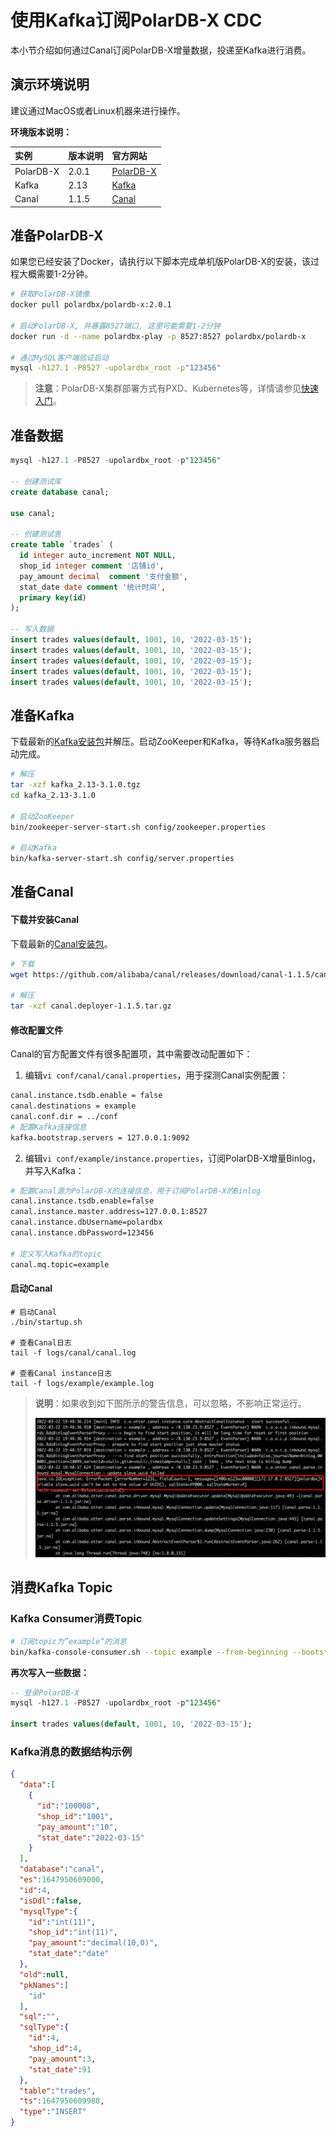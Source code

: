 # 使用Kafka订阅PolarDB-X CDC

本小节介绍如何通过Canal订阅PolarDB-X增量数据，投递至Kafka进行消费。

## 演示环境说明

建议通过MacOS或者Linux机器来进行操作。

**环境版本说明：**

| 实例      | 版本说明 | 官方网站                                  |
| :-------- | :------- | :---------------------------------------- |
| PolarDB-X | 2.0.1    | [PolarDB-X](https://polardbx.com/)        |
| Kafka     | 2.13     | [Kafka](https://kafka.apache.org/)        |
| Canal     | 1.1.5    | [Canal](https://github.com/alibaba/canal) |

## 准备PolarDB-X

如果您已经安装了Docker，请执行以下脚本完成单机版PolarDB-X的安装，该过程大概需要1-2分钟。

```bash
# 获取PolarDB-X镜像
docker pull polardbx/polardb-x:2.0.1

# 启动PolarDB-X, 并暴露8527端口, 这里可能需要1-2分钟
docker run -d --name polardbx-play -p 8527:8527 polardbx/polardb-x

# 通过MySQL客户端验证启动
mysql -h127.1 -P8527 -upolardbx_root -p"123456"
```

> **注意**：PolarDB-X集群部署方式有PXD、Kubernetes等，详情请参见[快速入门](../../quickstart/topics/Quick-Start.md)。

## 准备数据

```sql
mysql -h127.1 -P8527 -upolardbx_root -p"123456"

-- 创建测试库
create database canal;

use canal;

-- 创建测试表
create table `trades` (
  id integer auto_increment NOT NULL,
  shop_id integer comment '店铺id',
  pay_amount decimal  comment '支付金额', 
  stat_date date comment '统计时间',
  primary key(id)
);

-- 写入数据
insert trades values(default, 1001, 10, '2022-03-15');
insert trades values(default, 1001, 10, '2022-03-15');
insert trades values(default, 1001, 10, '2022-03-15');
insert trades values(default, 1001, 10, '2022-03-15');
insert trades values(default, 1001, 10, '2022-03-15');
```

## 准备Kafka

下载最新的[Kafka安装包](https://www.apache.org/dyn/closer.cgi?path=/kafka/3.1.0/kafka_2.13-3.1.0.tgz)并解压。启动ZooKeeper和Kafka，等待Kafka服务器启动完成。

```bash
# 解压
tar -xzf kafka_2.13-3.1.0.tgz
cd kafka_2.13-3.1.0

# 启动ZooKeeper
bin/zookeeper-server-start.sh config/zookeeper.properties

# 启动Kafka
bin/kafka-server-start.sh config/server.properties
```

## 准备Canal

#### 下载并安装Canal

下载最新的[Canal安装包](https://github.com/alibaba/canal/releases)。

```bash
# 下载
wget https://github.com/alibaba/canal/releases/download/canal-1.1.5/canal.deployer-1.1.5.tar.gz

# 解压
tar -xzf canal.deployer-1.1.5.tar.gz
```

#### 修改配置文件

Canal的官方配置文件有很多配置项，其中需要改动配置如下：

1. 编辑`vi conf/canal/canal.properties`，用于探测Canal实例配置：

```bash
canal.instance.tsdb.enable = false 
canal.destinations = example
canal.conf.dir = ../conf
# 配置Kafka连接信息
kafka.bootstrap.servers = 127.0.0.1:9092
```


2. 编辑`vi conf/example/instance.properties`，订阅PolarDB-X增量Binlog，并写入Kafka：

```bash
# 配置Canal源为PolarDB-X的连接信息，用于订阅PolarDB-X的Binlog
canal.instance.tsdb.enable=false
canal.instance.master.address=127.0.0.1:8527
canal.instance.dbUsername=polardbx
canal.instance.dbPassword=123456
   
# 定义写入Kafka的topic
canal.mq.topic=example
```


#### 启动Canal

```shell
# 启动Canal
./bin/startup.sh

# 查看Canal日志
tail -f logs/canal/canal.log

# 查看Canal instance日志
tail -f logs/example/example.log
```

> **说明**：如果收到如下图所示的警告信息，可以忽略，不影响正常运行。
>
> ![Canal Warning](../images/screenshot_canal_warning.png)

## 消费Kafka Topic

### Kafka Consumer消费Topic

```bash
# 订阅topic为”example“的消息
bin/kafka-console-consumer.sh --topic example --from-beginning --bootstrap-server localhost:9092
```

**再次写入一些数据：**

```sql
-- 登录PolarDB-X
mysql -h127.1 -P8527 -upolardbx_root -p"123456"

insert trades values(default, 1001, 10, '2022-03-15');
```

### Kafka消息的数据结构示例

```json
{
  "data":[
    {
      "id":"100008",
      "shop_id":"1001",
      "pay_amount":"10",
      "stat_date":"2022-03-15"
    }
  ],
  "database":"canal",
  "es":1647950609000,
  "id":4,
  "isDdl":false,
  "mysqlType":{
    "id":"int(11)",
    "shop_id":"int(11)",
    "pay_amount":"decimal(10,0)",
    "stat_date":"date"
  },
  "old":null, 
  "pkNames":[
    "id"
  ],
  "sql":"",
  "sqlType":{
    "id":4,
    "shop_id":4,
    "pay_amount":3,
    "stat_date":91
  },
  "table":"trades",
  "ts":1647950609988,
  "type":"INSERT"
}
```